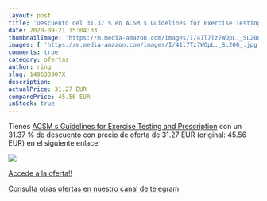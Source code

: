 ```yaml
---
layout: post
title: 'Descuento del 31.37 % en ACSM s Guidelines for Exercise Testing a'
date: 2020-09-21 15:04:33
thumbnailImage: 'https://m.media-amazon.com/images/I/41l7Tz7WOpL._SL200_.jpg'
images: [ 'https://m.media-amazon.com/images/I/41l7Tz7WOpL._SL200_.jpg' ]
comments: true
category: ofertas
author: ring
slug: 149633907X
description:
actualPrice: 31.27 EUR
comparePrice: 45.56 EUR
inStock: true
---
```


Tienes [ACSM s Guidelines for Exercise Testing and Prescription](https://www.amazon.com/dp/149633907X/?tag=redken08-20) con un 31.37 % de descuento con precio de oferta de 31.27 EUR (original: 45.56 EUR) en el siguiente enlace!

[![](https://m.media-amazon.com/images/I/41l7Tz7WOpL._SL200_.jpg)](https://www.amazon.com/dp/149633907X/?tag=redken08-20)

[Accede a la oferta!!](https://www.amazon.com/dp/149633907X/?tag=redken08-20)

[Consulta otras ofertas en nuestro canal de telegram](https://t.me/s/ofertas25)
